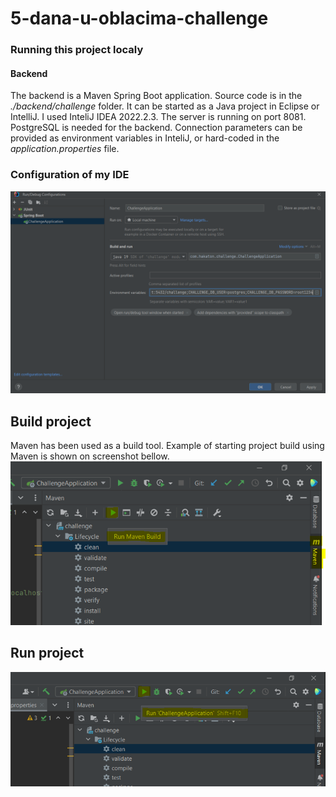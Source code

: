 # 5-dana-u-oblacima-challenge

### Running this project localy

#### Backend
The backend is a Maven Spring Boot application. Source code is in the <i>./backend/challenge</i> folder. It can be started as a Java project in Eclipse or IntelliJ. I used InteliJ IDEA 2022.2.3. The server is running on port 8081.\
PostgreSQL is needed for the backend. Connection parameters can be provided as environment variables in InteliJ, or hard-coded in the <i>application.properties</i> file.

### Configuration of my IDE
![alt text](https://github.com/marijakljestan/5-dana-u-oblacima-challenge/blob/readme/screenshot.PNG?raw=true)

## Build project

Maven has been used as a build tool. Example of starting project build using Maven is shown on screenshot bellow.
![alt text](https://github.com/marijakljestan/5-dana-u-oblacima-challenge/blob/readme/maven-build.PNG?raw=true)

## Run project
![alt text](https://github.com/marijakljestan/5-dana-u-oblacima-challenge/blob/readme/run-application.PNG?raw=true)
